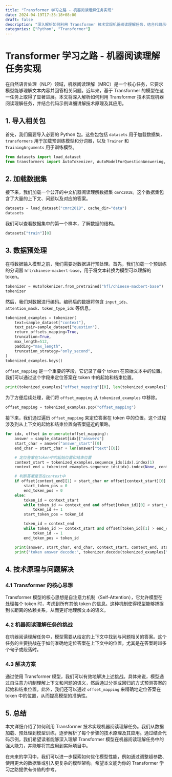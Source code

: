 ```yaml
---
title: "Transformer 学习之路 - 机器阅读理解任务实现"
date: 2024-04-19T17:35:18+08:00
draft: false
description: "深入解析如何利用 Transformer 技术实现机器阅读理解任务，结合代码示例详细讲解技术原理及其应用。"
categories: ["Python", "Transformer"]
---
```


# Transformer 学习之路 - 机器阅读理解任务实现

在自然语言处理（NLP）领域，机器阅读理解（MRC）是一个核心任务，它要求模型能够理解文本内容并回答相关问题。近年来，基于 Transformer 的模型在这一任务上取得了显著进展。本文将深入解析如何利用 Transformer 技术实现机器阅读理解任务，并结合代码示例详细讲解技术原理及其应用。

## 1. 导入相关包

首先，我们需要导入必要的 Python 包。这些包包括 `datasets` 用于加载数据集，`transformers` 用于加载预训练模型和分词器，以及 `Trainer` 和 `TrainingArguments` 用于训练模型。

```python
from datasets import load_dataset
from transformers import AutoTokenizer, AutoModelForQuestionAnswering, Trainer, TrainingArguments, DefaultDataCollator
```

## 2. 加载数据集

接下来，我们加载一个公开的中文机器阅读理解数据集 `cmrc2018`。这个数据集包含了大量的上下文、问题以及对应的答案。

```python
datasets = load_dataset("cmrc2018", cache_dir="data")
datasets
```

我们可以查看数据集中的第一个样本，了解数据的结构。

```python
datasets["train"][0]
```

## 3. 数据预处理

在将数据输入模型之前，我们需要对数据进行预处理。首先，我们加载一个预训练的分词器 `hfl/chinese-macbert-base`，用于将文本转换为模型可以理解的 token。

```python
tokenizer = AutoTokenizer.from_pretrained("hfl/chinese-macbert-base")
tokenizer
```

然后，我们对数据进行编码。编码后的数据将包含 `input_ids`、`attention_mask`、`token_type_ids` 等信息。

```python
tokenized_examples = tokenizer(
    text=sample_dataset["context"],
    text_pair=sample_dataset["question"],
    return_offsets_mapping=True,
    truncation=True,
    max_length=512,
    padding="max_length",
    truncation_strategy="only_second",
)
tokenized_examples.keys()
```

`offset_mapping` 是一个重要的字段，它记录了每个 token 在原始文本中的位置。我们可以通过这个字段来定位答案在 token 中的起始和结束位置。

```python
print(tokenized_examples["offset_mapping"][0], len(tokenized_examples["offset_mapping"][0]))
```

为了方便后续处理，我们将 `offset_mapping` 从 `tokenized_examples` 中移除。

```python
offset_mapping = tokenized_examples.pop("offset_mapping")
```

接下来，我们通过遍历 `offset_mapping` 来定位答案在 token 中的位置。这个过程涉及到从上下文的起始和结束位置向答案逼近的策略。

```python
for idx, offset in enumerate(offset_mapping):
    answer = sample_dataset[idx]["answers"]
    start_char = answer["answer_start"][0]
    end_char = start_char + len(answer["text"][0])

    # 定位答案在token中的起始位置和结束位置
    context_start = tokenized_examples.sequence_ids(idx).index(1)
    context_end = tokenized_examples.sequence_ids(idx).index(None, context_start) - 1

    # 判断答案是否在context中
    if offset[context_end][1] < start_char or offset[context_start][0] > end_char:
        start_token_pos = 0
        end_token_pos = 0
    else:
        token_id = context_start
        while token_id <= context_end and offset[token_id][0] < start_char:
            token_id += 1
        start_token_pos = token_id

        token_id = context_end
        while token_id >= context_start and offset[token_id][1] > end_char:
            token_id -= 1
        end_token_pos = token_id

    print(answer, start_char, end_char, context_start, context_end, start_token_pos, end_token_pos)
    print("token answer decode:", tokenizer.decode(tokenized_examples["input_ids"][idx][start_token_pos: end_token_pos + 1]))
```

## 4. 技术原理与问题解决

### 4.1 Transformer 的核心思想

Transformer 模型的核心思想是自注意力机制（Self-Attention），它允许模型在处理每个 token 时，考虑到所有其他 token 的信息。这种机制使得模型能够捕捉到长距离的依赖关系，从而更好地理解文本的语义。

### 4.2 机器阅读理解任务的挑战

在机器阅读理解任务中，模型需要从给定的上下文中找到与问题相关的答案。这个任务的主要挑战在于如何准确地定位答案在上下文中的位置，尤其是在答案跨越多个句子或段落时。

### 4.3 解决方案

通过使用 Transformer 模型，我们可以有效地解决上述挑战。具体来说，模型通过自注意力机制理解上下文和问题的语义，然后通过分类或回归的方式预测答案的起始和结束位置。此外，我们还可以通过 `offset_mapping` 来精确地定位答案在 token 中的位置，从而提高模型的准确性。

## 5. 总结

本文详细介绍了如何利用 Transformer 技术实现机器阅读理解任务。我们从数据加载、预处理到模型训练，逐步解析了每个步骤的技术原理及其应用。通过结合代码示例，我们希望读者能够深入理解 Transformer 模型在机器阅读理解任务中的强大能力，并能够将其应用到实际项目中。

在未来的学习中，我们可以进一步探索如何优化模型性能，例如通过调整超参数、使用更大的数据集或引入更复杂的模型架构。希望本文能为你的 Transformer 学习之路提供有价值的参考。